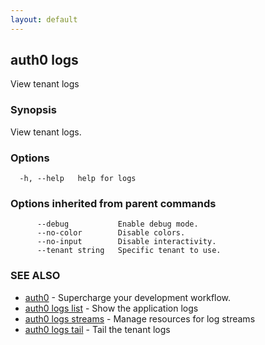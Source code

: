 ```yaml
---
layout: default
---
```

## auth0 logs

View tenant logs

### Synopsis

View tenant logs.

### Options

```
  -h, --help   help for logs
```

### Options inherited from parent commands

```
      --debug           Enable debug mode.
      --no-color        Disable colors.
      --no-input        Disable interactivity.
      --tenant string   Specific tenant to use.
```

### SEE ALSO

* [auth0](/auth0-cli/)	 - Supercharge your development workflow.
* [auth0 logs list](auth0_logs_list.md)	 - Show the application logs
* [auth0 logs streams](auth0_logs_streams.md)	 - Manage resources for log streams
* [auth0 logs tail](auth0_logs_tail.md)	 - Tail the tenant logs

